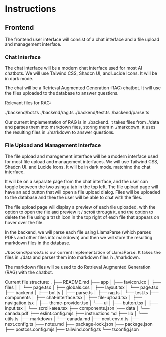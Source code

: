 # Instructions

## Frontend

The frontend user interface will consist of a chat interface and a file upload and management interface.

### Chat Interface

The chat interface will be a modern chat interface used for most AI chatbots. We will use Tailwind CSS, Shadcn UI, and Lucide Icons. It will be in dark mode.

The chat will be a Retrieval Augmented Generation (RAG) chatbot. It will use the files uploaded to the database to answer questions.

Relevant files for RAG:

./backend/bot.ts
./backend/rag.ts
./backend/test.ts
./backend/parse.ts

Our current implementation of RAG is in ./backend. It takes files from ./data and parses them into markdown files, storing them in ./markdown. It uses the resulting files in ./markdown to answer questions.

### File Upload and Management Interface

The file upload and management interface will be a modern interface used for most file upload and management interfaces. We will use Tailwind CSS, Shadcn UI, and Lucide Icons. It will be in dark mode, matching the chat interface.

It will be on a separate page from the chat interface, and the user can toggle between the two using a tab in the top left. The file upload page will have an add button that will open a file upload dialog. Files will be uploaded to the database and then the user will be able to chat with the files.

The file upload page will display a preview of each file uploaded, with the option to open the file and preview it / scroll through it, and the option to delete the file using a trash icon in the top right of each file that appears on hover over the file.

In the backend, we will parse each file using LlamaParse (which parses PDFs and other files into markdown) and then we will store the resulting markdown files in the database.

./backend/parse.ts is our current implementation of LlamaParse. It takes the files in ./data and parses them into markdown files in ./markdown.

The markdown files will be used to do Retrieval Augmented Generation (RAG) with the chatbot.


Current file structure:
.
├── README.md
├── app
│   ├── favicon.ico
│   ├── files
│   │   └── page.tsx
│   ├── globals.css
│   ├── layout.tsx
│   └── page.tsx
├── backend
│   ├── bot.ts
│   ├── parse.ts
│   ├── rag.ts
│   └── test.ts
├── components
│   ├── chat-interface.tsx
│   ├── file-upload.tsx
│   ├── navigation.tsx
│   ├── theme-provider.tsx
│   └── ui
│       ├── button.tsx
│       ├── input.tsx
│       └── scroll-area.tsx
├── components.json
├── data
│   └── canada.pdf
├── eslint.config.mjs
├── instructions.md
├── lib
│   └── utils.ts
├── markdown
│   └── canada.md
├── next-env.d.ts
├── next.config.ts
├── notes.md
├── package-lock.json
├── package.json
├── postcss.config.mjs
├── tailwind.config.ts
└── tsconfig.json